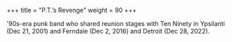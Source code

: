 +++
title = "P.T.’s Revenge"
weight = 90
+++

'90s-era punk band who shared reunion stages with Ten Ninety in Ypsilanti (Dec 21, 2001) and Ferndale (Dec 2, 2016) and Detroit (Dec 28, 2022).
